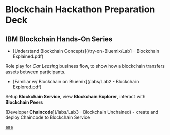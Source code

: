 # Blockchain Hackathon Preparation Deck


## IBM Blockchain Hands-On Series

* [Understand Blockchain Concepts](/try-on-Bluemix/Lab1 - Blockchain Explained.pdf) 

Role play for *Car Leasing* business flow, to show how a blockchain transfers assets between participants.

* [Familiar w/ Blockchain on Bluemix](/labs/Lab2 - Blockchain Explored.pdf) 

Setup **Blockchain Service**, view **Blockchain Explorer**, interact with **Blockchain Peers**

[Developer **Chaincode**](/labs/Lab3 - Blockchain Unchained) - create and deploy Chaincode to Blockchain Service

[aaa](https://github.com/Jonathanliu92251/Blockchain/blob/master/try-on-Bluemix/Lab1%20-%20Blockchain%20Explained.pdf)
